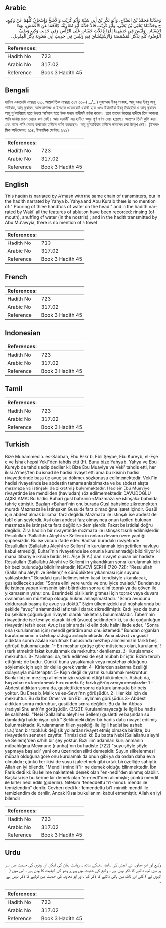## Arabic


<div dir="rtl" lang="ar" style={{fontSize:'larger',backgroundColor:'#f8f9fa',padding:20}}>
وَحَدَّثَنَا مُحَمَّدُ بْنُ الصَّبَّاحِ، وَأَبُو بَكْرِ بْنُ أَبِي شَيْبَةَ وَأَبُو كُرَيْبٍ وَالأَشَجُّ وَإِسْحَاقُ كُلُّهُمْ عَنْ وَكِيعٍ، ح وَحَدَّثَنَاهُ يَحْيَى بْنُ يَحْيَى، وَأَبُو كُرَيْبٍ قَالاَ حَدَّثَنَا أَبُو مُعَاوِيَةَ، كِلاَهُمَا عَنِ الأَعْمَشِ، بِهَذَا الإِسْنَادِ ‏.‏ وَلَيْسَ فِي حَدِيثِهِمَا إِفْرَاغُ ثَلاَثِ حَفَنَاتٍ عَلَى الرَّأْسِ وَفِي حَدِيثِ وَكِيعٍ وَصْفُ الْوُضُوءِ كُلِّهِ يَذْكُرُ الْمَضْمَضَةَ وَالاِسْتِنْشَاقَ فِيهِ وَلَيْسَ فِي حَدِيثِ أَبِي مُعَاوِيَةَ ذِكْرُ الْمِنْدِيلِ ‏.‏
</div>
<div style={{backgroundColor:'#f8f9fa',padding:20, marginBottom: 10}}><table> <thead> <tr> <th>References:</th> <th></th> </tr> </thead> <tbody><tr><td>Hadith No</td><td>723</td></tr><tr><td>Arabic No</td><td>317.02</td></tr><tr><td>Reference</td><td>Book 3 Hadith 45</td></tr></tbody></table></div>

## Bengali


<div dir="ltr" lang="bn" style={{fontSize:'larger',backgroundColor:'#f8f9fa',padding:20}}>
হাদিস একাডেমি নাম্বারঃ ৬১০, আন্তর্জাতিক নাম্বারঃ ৩১৭ ৬১০-(.../...) মুহাম্মাদ ইবনু সাব্বাহ, আবূ বকর ইবনু আবূ শাইবাহ, আবূ কুরায়ব, আল আশাজ্জ ও ইসহাক প্রত্যেকেই ওয়াকী হতে এবং ইয়াহইয়া ইবনু ইয়াহইয়া ও আবূ কুরায়ব আবূ মু'আবিয়াহ হতে উভয়ে আ'মাশ হতে উক্ত সনদে হাদীসটি বর্ণনা করেন। তবে তাদের উভয়ের হাদীসে তিন আজলা পানি মাথায় ঢেলে দেয়ার কথা নেই। আর ওয়াকী’ এর হাদীসে ওযুর পূর্ণ বর্ণনা দেয়া হয়েছে। অতঃপর তিনি কুলি করা এবং নাকে পানি দেয়ার কথা তার হাদীসে বর্ণনা করেছেন। আবূ মু'আবিয়ার হাদীসে রুমালের কথা উল্লেখ নেই। (ইসলামিক ফাউন্ডেশনঃ ৬১৪, ইসলামিক সেন্টারঃ ৬২৯)
</div>
<div style={{backgroundColor:'#f8f9fa',padding:20, marginBottom: 10}}><table> <thead> <tr> <th>References:</th> <th></th> </tr> </thead> <tbody><tr><td>Hadith No</td><td>723</td></tr><tr><td>Arabic No</td><td>317.02</td></tr><tr><td>Reference</td><td>Book 3 Hadith 45</td></tr></tbody></table></div>

## English


<div dir="ltr" lang="en" style={{fontSize:'larger',backgroundColor:'#f8f9fa',padding:20}}>
This hadith is narrated by A'mash with the same chain of transmitters, but in the hadith narrated by Yahya b. Yahya and Abu Kuraib there is no mention of:" Pouring of three handfuls of water on the head." and in the hadith narrated by Waki' all the features of ablution have been recorded: rinsing (of mouth), snuffing of water (in the nostrils) ; and in the hadith transmitted by Abu Mu'awyia, there is no mention of a towel
</div>
<div style={{backgroundColor:'#f8f9fa',padding:20, marginBottom: 10}}><table> <thead> <tr> <th>References:</th> <th></th> </tr> </thead> <tbody><tr><td>Hadith No</td><td>723</td></tr><tr><td>Arabic No</td><td>317.02</td></tr><tr><td>Reference</td><td>Book 3 Hadith 45</td></tr></tbody></table></div>

## French


<div dir="ltr" lang="fr" style={{fontSize:'larger',backgroundColor:'#f8f9fa',padding:20}}>

</div>
<div style={{backgroundColor:'#f8f9fa',padding:20, marginBottom: 10}}><table> <thead> <tr> <th>References:</th> <th></th> </tr> </thead> <tbody><tr><td>Hadith No</td><td>723</td></tr><tr><td>Arabic No</td><td>317.02</td></tr><tr><td>Reference</td><td>Book 3 Hadith 45</td></tr></tbody></table></div>

## Indonesian


<div dir="ltr" lang="id" style={{fontSize:'larger',backgroundColor:'#f8f9fa',padding:20}}>

</div>
<div style={{backgroundColor:'#f8f9fa',padding:20, marginBottom: 10}}><table> <thead> <tr> <th>References:</th> <th></th> </tr> </thead> <tbody><tr><td>Hadith No</td><td>723</td></tr><tr><td>Arabic No</td><td>317.02</td></tr><tr><td>Reference</td><td>Book 3 Hadith 45</td></tr></tbody></table></div>

## Tamil


<div dir="ltr" lang="ta" style={{fontSize:'larger',backgroundColor:'#f8f9fa',padding:20}}>

</div>
<div style={{backgroundColor:'#f8f9fa',padding:20, marginBottom: 10}}><table> <thead> <tr> <th>References:</th> <th></th> </tr> </thead> <tbody><tr><td>Hadith No</td><td>723</td></tr><tr><td>Arabic No</td><td>317.02</td></tr><tr><td>Reference</td><td>Book 3 Hadith 45</td></tr></tbody></table></div>

## Turkish


<div dir="ltr" lang="tr" style={{fontSize:'larger',backgroundColor:'#f8f9fa',padding:20}}>
Bize Muhammed b. es-Sabbah, Ebu Bekr b. Ebli Şeybe, Ebu Kureyb, el-Eşe c ve İshak hepsi Vekl"den tahdis etti (H). Bunu bize Yahya b. Yahya ve Ebu Kureyb de tahdis edip dediler ki: Bize Ebu Muaviye ve Vekl' tahdis etti, her ikisi A'meş'ten bu isnad ile hadisi rivayet etti ama bu ikisinin hadisi rivayetlerinde başa üç avuç su dökmek sözkonusu edilmemektedir. Vekl"in hadisi rivayetinde ise abdestin tamamı anlablmakta ve bu abdest alışta mazmaza ve istinşakı da zikretmiş bulunmaktadır. Hadisin Ebu Muaviye rivayetinde ise mendilden (havludan) söz edilmemektedir. DAVUDOĞLU AÇIKLAMA: Bu hadisi Buharî gusl bahsinin «Mazmaza ve istinşak» babında tahriç etmiştir. Bazıları «Buhari'nin onu burada Gusl bahsinde zikretmekten muradı Mazmaza ile İstinşakın Gusulde farz olmadığına işaret içindir. Gusül için abdest almak bilicma' farz değildir. Mazmaza ile istinşak ise abdest de tabî olan şeylerdir. Asıl olan abdest farz olmayınca onun tabileri bulunan mazmaza ile istinşak ta farz değildir.» demişlerdir. Fakat bu istidlal doğru değildir. Zira hadîsin bir rivayetinde mazmaza ile istinşak tasrih edilmişlerdir. Resulullah (Sallallahu Aleyhi ve Selleın) in onlara devam üzere yaptığı şüphesizdir. Bu ise vücub ifade eder. Hadîsin buradaki rivayetinde Resullullah (Sallallahu Aleyhi ve Sellem)'in kurulanmak için getirilen havluyu kabul etmediği; Buharî'nin rivayetinde ise onunla kurulanmadığı bildiriliyor ki mana itibariyle ikiside birdir. Hz. Âişe (R.A.) dan rivayet olunan bir hadîste Resulullah (Sallallahu Aleyhi ve Sellem) in yıkandıktan sonra kurulanmak için bir bezi bulunduğu bildirilmektedir, NEVEVİ ŞERHİ (720-721): "Resulullah (Sallallahu aleyhi ve Sellem)' e cünüplükten yıkanması için suyunu yaklaşbrdım." Buradaki gusl kelimesinden kasıt kendisiyle yıkanılacak, gusledilecek sudur. "Sonra elini yere vurdu ve onu iyice ovaladı." Bundan su ile istinca yapan kimsenin işini bitirdikten sonra elini toprak ya da çöven ile yıkamasının yahut onu üzerindeki pisliklerin gitmesi için toprak veya duvara ovalamasının müstehap olduğu hükmü anlaşılmaktadır. "Sonra avucunu doldurarak başına üç avuç su döktü." Bizim ülkemizdeki asıl nüshalarında bu şekilde "avuç" anlamındaki lafız tekil olarak zikredilmiştir. Kadı İyaz da bunu bu şekilde çoğunluğun rivayeti olarak nakletmiş bulunmaktadır. Taberi'nin rivayetinde ise tesniye olarak iki eli (avucu) şeklindedir ki, bu da çoğunluğun rivayetini tefsir eder. Avuç ise bir arada iki elin dolu halini ifade eder. "Sonra ona (kurulanması için) mendil getirdim ama onu istemedi." Bundan organları kurutmamanın müstehap olduğu anlaşılmaktadır. Ama abdest ve gusül aldıktan sonra azalan kurutmak hususunda mezhep alimlerimizin farklı beş görüşü bulunmaktadır. 1- En meşhur görüşe göre müstehap olan, kurulanm,'!ı terk etmektir fakat kurulanmak da mekruhtur denilemez. 2- Kurulanmak mekruhtur. 3- Yapılması da, terk edilmesi de eşit mübah bir iştir. Bizim tercih ettiğimiz de budur. Çünkü bunu yasaklamak veya müstehap olduğunu söylemek için açık bir delile gerek vardır. 4- Kirlerden sakınma özelliği dolayısıyla müstehaptır. 5- Kışın değil de yazın kurulanmak mekruhtur. Bunlar bizim mezhep alimlerimizin sözünü ettiği hükümlerdir. Ashab da, başkaları da kurulanmak hususunda üç farklı görüş ortaya atmışlardır: 1 - Abdest aldıktan sonra da, guslettikten sonra da kurulanmakta bir beis yoktur. Bu Enes b. Malik ve es-Sevri'nin görüşüdür. 2- Her ikisi için de mekruhtur. Bu da İbn Ömer ve İbn Ebi Leyla'nın görüşüdür. 3- Abdest aldıktan sonra mekruhtur, gusülden sonra değildir. Bu da İbn Abbas (radıyallShu anh)'ın görüşüdür. (3/231) Kurulanılmayacağı ile ilgili bu hadis ile sahihteki: "Nebi (Sallallahu aleyhi ve Sellem) gusletti ve başından su damladığı halde dışarı çıktı." Şeklindeki diğer bir hadis daha rivayet edilmiş bulunmaktadır. Kurulanmanın fiilen yapıldığı ile ilgili hadisi ise ashab (r.a.)'dan bir topluluk değişik yollardan rivayet etmiş olmakla birlikte, bu rivayetlerin senetleri zayıftır. Tirmizi dedi ki: Bu babta Nebi (Sallallahu aleyhi ve Sellem)'den sahih bir şey yoktur. Bazı ilim adamları kurulanmanın mübahlığına Meymune (r.anha)'nın bu hadiste (722) "suyu şöyle şöyle yapmaya başladı" yani onu üzerinden silkti demesidir. Suyun silkelenmesi mübah olduğuna göre onu kurulamak da onun gibi ya da ondan daha evla olmalıdır; çünkü her ikisi de suyu izale etmek gibi ortak bir özelliğe sahiptir. Allah en iyi bilendir. "Mendil (mindil)"in ne demek olduğu bilinmektedir. İbn Faris dedi ki: Bu kelime nakletmek demek olan "en-nedl"den alınmış olabilir. Başkası ise bu kelime kir demek olan "en-nedl"den alınmıştır; çünkü mendil ile kirler nedl edilir (giderilir). Nitekim "teneddeltu fi'l-mindil: mendil ile temizlendim" denilir. Cevherı dedi ki: Temendeltu bi'l-mindil: mendil ile temizlendim de denilir. Ancak Kisaı bu kullanımı kabul etmemiştir. Allah en iyi bilendir
</div>
<div style={{backgroundColor:'#f8f9fa',padding:20, marginBottom: 10}}><table> <thead> <tr> <th>References:</th> <th></th> </tr> </thead> <tbody><tr><td>Hadith No</td><td>723</td></tr><tr><td>Arabic No</td><td>317.02</td></tr><tr><td>Reference</td><td>Book 3 Hadith 45</td></tr></tbody></table></div>

## Urdu


<div dir="rtl" lang="ur" style={{fontSize:'larger',backgroundColor:'#f8f9fa',padding:20}}>
وکیع اور ابو معاویہ نے اعمش کی سابقہ سندکے ساتھ یہ روایت بیان کی لیکن ان دونوں کی حدیث میں سر پر تین لپ ڈالنے کا ذکر نہیں ہے ۔ وکیع کی حدیث میں پورے وضو کی کیفیت کا بیان ہے ۔ اس میں ( انہوں نے ) کلی اور ناک میں پانی ڈالنے کا ذکر کیا ، اور ابو معاویہ کی حدیث میں تولیے کا ذکر نہیں ہے ۔
</div>
<div style={{backgroundColor:'#f8f9fa',padding:20, marginBottom: 10}}><table> <thead> <tr> <th>References:</th> <th></th> </tr> </thead> <tbody><tr><td>Hadith No</td><td>723</td></tr><tr><td>Arabic No</td><td>317.02</td></tr><tr><td>Reference</td><td>Book 3 Hadith 45</td></tr></tbody></table></div>